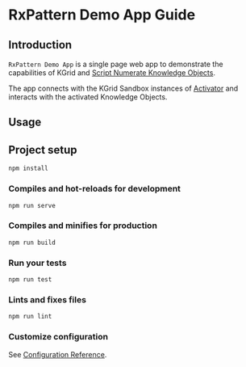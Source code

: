 # RxPattern Demo App Guide

## Introduction

`RxPattern Demo App` is a single page web app to demonstrate the capabilities of KGrid and [Script Numerate Knowledge Objects](https://kgrid-objects.github.io/script-numerate/).

The app connects with the KGrid Sandbox instances of [Activator](https://activator.kgrid.org) and interacts with the activated Knowledge Objects.


## Usage

## Project setup
```
npm install
```

### Compiles and hot-reloads for development
```
npm run serve
```

### Compiles and minifies for production
```
npm run build
```

### Run your tests
```
npm run test
```

### Lints and fixes files
```
npm run lint
```

### Customize configuration
See [Configuration Reference](https://cli.vuejs.org/config/).
